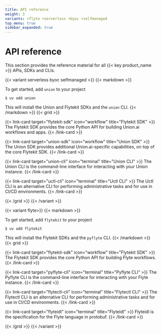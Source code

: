 ```yaml
---
title: API reference
weight: 3
variants: +flyte +serverless +byoc +selfmanaged
top_menu: true
sidebar_expanded: true
---
```


# API reference

This section provides the reference material for all {{< key product_name >}} APIs, SDKs and CLIs.

{{< variant serverless byoc selfmanaged >}}
{{< markdown >}}

To get started, add `union` to your project

```shell
$ uv add union
```

This will install the Union and Flytekit SDKs and the `union` CLI.
{{< /markdown >}}
{{< grid >}}

{{< link-card target="flytekit-sdk" icon="workflow" title="Flytekit SDK" >}}
The Flytekit SDK provides the core Python API for building Union.ai workflows and apps.
{{< /link-card >}}

{{< link-card target="union-sdk" icon="workflow" title="Union SDK" >}}
The Union SDK provides additional Union.ai-specific capabilities, on top of the core Flytekit SDK.
{{< /link-card >}}

{{< link-card target="union-cli" icon="terminal" title="Union CLI" >}}
The Union CLI is the command-line interface for interacting with your Union instance.
{{< /link-card >}}

{{< link-card target="uctl-cli" icon="terminal" title="Uctl CLI" >}}
The Uctl CLI is an alternative CLI for performing administrative tasks and for use in CI/CD environments.
{{< /link-card >}}

{{< /grid >}}
{{< /variant >}}

{{< variant flyte>}}
{{< markdown >}}

To get started, add `flytekit` to your project

```shell
$ uv add flytekit
```

This will install the Flytekit SDKs and the `pyflyte` CLI.
{{< /markdown >}}
{{< grid >}}

{{< link-card target="flytekit-sdk" icon="workflow" title="Flytekit SDK" >}}
The Flytekit SDK provides the core Python API for building Flyte workflows.
{{< /link-card >}}

{{< link-card target="pyflyte-cli" icon="terminal" title="Pyflyte CLI" >}}
The Pyflyte CLI is the command-line interface for interacting with your Flyte instance.
{{< /link-card >}}

{{< link-card target="flytectl-cli" icon="terminal" title="Flytectl CLI" >}}
The Flytectl CLI is an alternative CLI for performing administrative tasks and for use in CI/CD environments.
{{< /link-card >}}

{{< link-card target="flyteidl" icon="terminal" title="Flyteidl" >}}
Flyteidl is the specification for the Flyte language in protobuf.
{{< /link-card >}}

{{< /grid >}}
{{< /variant >}}
